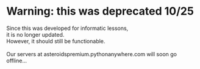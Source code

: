 # Warning: this was deprecated 10/25

Since this was developed for informatic lessons,<br/>
it is no longer updated.<br/>
However, it should still be functionable.<br/><br/>
Our servers at asteroidspremium.pythonanywhere.com will soon go offline...